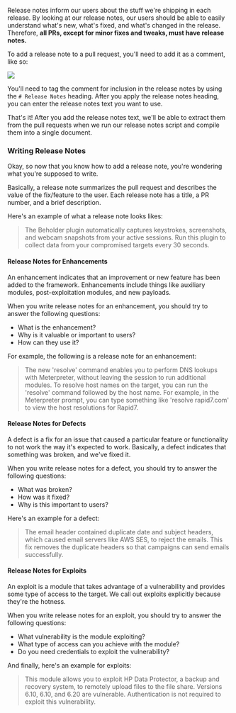 Release notes inform our users about the stuff we're shipping in each release. By looking at our release notes, our users should be able to easily understand what's new, what's fixed, and what's changed in the release. Therefore, **all PRs, except for minor fixes and tweaks, must have release notes.**

To add a release note to a pull request, you'll need to add it as a comment, like so:

![](http://i1097.photobucket.com/albums/g350/doanosaur/gh-release-notes_zpsbdkholll.jpg)

You'll need to tag the comment for inclusion in the release notes by using the `# Release Notes` heading. After you apply the release notes heading, you can enter the release notes text you want to use. 

That's it! After you add the release notes text, we'll be able to extract them from the pull requests when we run our release notes script and compile them into a single document. 

### Writing Release Notes 

Okay, so now that you know how to add a release note, you're wondering what you're supposed to write. 

Basically, a release note summarizes the pull request and describes the value of the fix/feature to the user. Each release note has a title, a PR number, and a brief description. 

Here's an example of what a release note looks likes:

>The Beholder plugin automatically captures keystrokes, screenshots, and webcam snapshots from your active sessions. Run this plugin to collect data from your compromised targets every 30 seconds. 

#### Release Notes for Enhancements

An enhancement indicates that an improvement or new feature has been added to the framework. Enhancements include things like auxiliary modules, post-exploitation modules, and new payloads. 

When you write release notes for an enhancement, you should try to answer the following questions:

* What is the enhancement?
* Why is it valuable or important to users?
* How can they use it?

For example, the following is a release note for an enhancement:

> The new  'resolve' command enables you to perform DNS lookups with Meterpreter, without leaving the session to run additional modules. To resolve host names on the target, you can run the 'resolve' command followed by the host name. For example, in the Meterpreter prompt, you can type something like 'resolve rapid7.com' to view the host resolutions for Rapid7.

#### Release Notes for Defects

A defect is a fix for an issue that caused a particular feature or functionality to not work the way it's expected to work. Basically, a defect indicates that something was broken, and we've fixed it. 

When you write release notes for a defect, you should try to answer the following questions:

* What was broken?
* How was it fixed?
* Why is this important to users? 

Here's an example for a defect: 

> The email header contained duplicate date and subject headers, which caused email servers like AWS SES, to reject the emails. This fix removes the duplicate headers so that campaigns can send emails successfully. 

#### Release Notes for Exploits

An exploit is a module that takes advantage of a vulnerability and provides some type of access to the target. We call out exploits explicitly because they're the hotness.

When you write release notes for an exploit, you should try to answer the following questions:

* What vulnerability is the module exploiting?
* What type of access can you achieve with the module?
* Do you need credentials to exploit the vulnerability?

And finally, here's an example for exploits:

> This module allows you to exploit HP Data Protector, a backup and recovery system, to remotely upload files to the file share. Versions 6.10, 6.10, and 6.20 are vulnerable. Authentication is not required to exploit this vulnerability.

